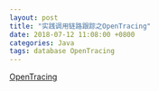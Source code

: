 ```yaml
---
layout: post
title: "实践调用链路跟踪之OpenTracing"
date: 2018-07-12 11:08:00 +0800
categories: Java
tags: database OpenTracing
---
```


[OpenTracing](http://opentracing.io/)

